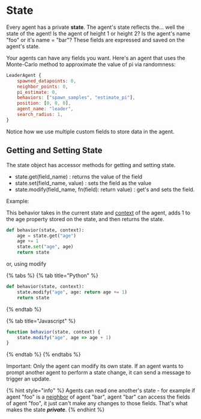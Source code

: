 # State

Every agent has a private **state**. The agent's state reflects the... well the state of the agent! Is the agent of height 1 or height 2? Is the agent's name "foo" or it's name = "bar"? These fields are expressed and saved on the agent's state. 

Your agents can have any fields you want. Here's an agent that uses the Monte-Carlo method to approximate the value of pi via randomness:

```javascript
LeaderAgent {
    spawned_datapoints: 0,
    neighbor_points: 0,
    pi_estimate: 0,
    behaviors: ["spawn_samples", "estimate_pi"],
    position: [0, 0, 0],
    agent_name: "leader",
    search_radius: 1,
}
```

Notice how we use multiple custom fields to store data in the agent.

## Getting and Setting State

The state object has accessor methods for getting and setting state.

* state.get\(field\_name\) : returns the value of the field
* state.set\(field\_name, value\) : sets the field as the value
* state.modify\(field\_name, fn\(field\): return value\) : get's and sets the field.

Example:

This behavior takes in the current state and [context](context.md) of the agent, adds 1 to the age property stored on the state, and then returns the state. 

```python
def behavior(state, context):
    age = state.get("age")
    age += 1
    state.set("age", age)
    return state
```

or, using modify

{% tabs %}
{% tab title="Python" %}
```python
def behavior(state, context):
    state.modify("age", age: return age += 1)
    return state
```
{% endtab %}

{% tab title="Javascript" %}
```javascript
function behavior(state, context) {
    state.modify("age", age => age + 1)
}
```
{% endtab %}
{% endtabs %}

Important: Only the agent can modify its own state. If an agent wants to prompt another agent to perform a state change, it can send a message to trigger an update. 

{% hint style="info" %}
Agents can read one another's state - for example if agent "foo" is a [neighbor](context.md) of agent "bar", agent "bar" can access the fields of agent "foo", it just can't make any changes to those fields. That's what makes the state _**private**_.
{% endhint %}

